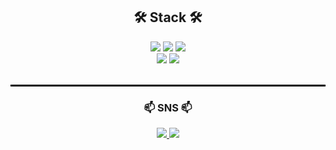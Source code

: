 


<!--내용 부분-->
<h2 align="center">🛠 Stack 🛠</h2>
<div align="center">
  <img src="https://img.shields.io/badge/JAVA-FF9A00.svg?style=for-the-badge&logo=coffeescript&logoColor=white" />
  <img src="https://img.shields.io/badge/SPRING-6DB33F.svg?style=for-the-badge&logo=spring&logoColor=white" />
  <img src="https://img.shields.io/badge/JAVASCRIPT-F7DF1E.svg?style=for-the-badge&logo=javascript&logoColor=white" />
</div>

<div align="center">
  <img src="https://img.shields.io/badge/MYSQL-4479A1.svg?style=for-the-badge&logo=mysql&logoColor=white" />
  <img src="https://img.shields.io/badge/THYMELEAF-005F0F.svg?style=for-the-badge&logo=thymeleaf&logoColor=white" />
</div>

<br>

<hr style="border: 1px solid #000;"/>

<h3 align="center">📫 SNS 📫</h3>

<div align="center">
 <a href="https://seb1n.tistory.com/">
    <img src="https://img.shields.io/badge/기술 블로그-FFFFFF.svg?style=flat&logo=stripe&logoColor=black"/>
   </a>
  <a href="mailto:osb7372@gmail.com" >
    <img src="https://img.shields.io/badge/Gmail-D14836?style=flat&logo=gmail&logoColor=white"/>
  </a>
</div>
